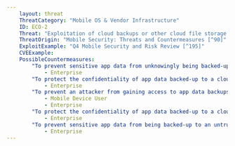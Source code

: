 ```yaml
---
    layout: threat
    ThreatCategory: "Mobile OS & Vendor Infrastructure"
    ID: ECO-2
    Threat: "Exploitation of cloud backups or other cloud file storage performed by individual mobile applications"
    ThreatOrigin: "Mobile Security: Threats and Countermeasures [^90]"
    ExploitExample: "Q4 Mobile Security and Risk Review [^195]"
    CVEExample:
    PossibleCountermeasures:
        "To prevent sensitive app data from unknowingly being backed-up to unauthorized or unsecure cloud services, analyze app data storage practices as part of the app vetting process prior to authorizing apps for use.":
            - Enterprise
        "To protect the confidentiality of app data backed-up to a cloud service, prefer the use of FedRAMP-certified cloud service providers to gain assurance that app data backed-up to the cloud is strongly encrypted.":
            - Enterprise
        "To prevent an attacker from gaining access to app data backups via the cloud service account, enable two-factor or other strong authentication mechanisms.":
            - Mobile Device User
            - Enterprise
        "To protect the confidentiality of app data backed-up to a cloud service, deploy MAM or MDM solutions in combinations with devices that successfully enforce a policy to strongly encrypt app data backed-up or synchronized to authorized cloud services.":
            - Enterprise
        "To prevent sensitive app data from being backed-up to an untrusted cloud service, deploy MAM or MDM solutions in combination with devices that successfully enforce a policy that prohibits app data from being synchronized or backed-up to any cloud services.":
            - Enterprise
---
```

